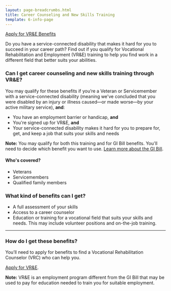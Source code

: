 ```yaml
---
layout: page-breadcrumbs.html
title: Career Counseling and New Skills Training
template: 6-info-page
---
```


<div class="main" role="main" markdown="0">

<div class="action-bar">
  <div class="row">
    <div class="small-12 columns">
      <a class="usa-button-primary va-button-primary" href="/vocational-rehab-and-employment/apply-vre/">Apply for VR&amp;E Benefits</a>
    </div>
  </div>
</div>


Do you have a service-connected disability that makes it hard for you to succeed in your career path? Find out if you qualify for Vocational Rehabilitation and Employment (VR&amp;E) training to help you find work in a different field that better suits your abilities.

<div class="call-out" markdown="1">

### Can I get career counseling and new skills training through VR&amp;E?

You may qualify for these benefits if you’re a Veteran or Servicemember with a service-connected disability (meaning  we've concluded that you were disabled by an injury or illness caused—or made worse—by your active military service), **and**: 

- You have an employment barrier or handicap, **and**
- You're signed up for VR&amp;E, **and**
- Your service-connected disability makes it hard for you to prepare for, get, and keep a job that suits your skills and needs

**Note:** You may qualify for both this training and for GI Bill benefits. You'll need to decide which benefit you want to use. [Learn more about the GI Bill](/education/gi-bill/).

</div>

#### Who's covered?

- Veterans
- Servicemembers
- Qualified family members

### What kind of benefits can I get?

- A full assessment of your skills
- Access to a career counselor
- Education or training for a vocational field that suits your skills and needs. This may include volunteer positions and on-the-job training.

<hr>

### How do I get these benefits?

You’ll need to apply for benefits to find a Vocational Rehabilitation Counselor (VRC) who can help you.

[Apply for VR&amp;E](/vocational-rehab-and-employment/apply-vre/).

**Note:** VR&amp;E is an employment program different from the GI Bill that may be used to pay for education needed to train you for suitable employment.
